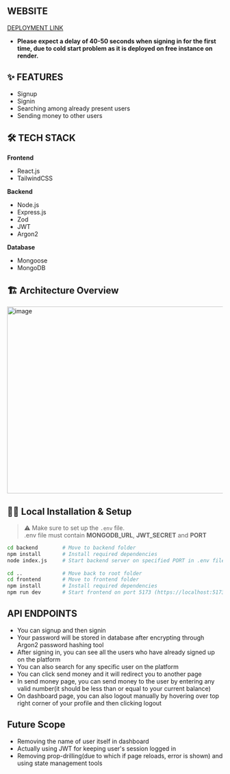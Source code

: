 ## WEBSITE
[DEPLOYMENT LINK](https://dummy-paytm.vercel.app)  
* **Please expect a delay of 40-50 seconds when signing in for the first time, due to cold start problem as it is deployed on free instance on render.**

## ✨ FEATURES
* Signup
* Signin
* Searching among already present users
* Sending money to other users

## 🛠 TECH STACK
**Frontend**
- React.js
- TailwindCSS

**Backend**
- Node.js
- Express.js
- Zod
- JWT
- Argon2

**Database**
- Mongoose
- MongoDB

## 🏗️ Architecture Overview
<img width="1244" height="436" alt="image" src="https://github.com/user-attachments/assets/dbde964e-fd85-490e-855f-a8863003a10c" />

## 🧑‍💻 Local Installation & Setup
> ⚠️ Make sure to set up the `.env` file.  
> .env file must contain **MONGODB_URL**, **JWT_SECRET** and **PORT**
```bash
cd backend        # Move to backend folder
npm install       # Install required dependencies
node index.js     # Start backend server on specified PORT in .env file (https://localhost:PORT)
 
cd ..             # Move back to root folder
cd frontend       # Move to frontend folder
npm install       # Install required dependencies
npm run dev       # Start frontend on port 5173 (https://localhost:5173)
```


## API ENDPOINTS
- You can signup and then signin
- Your password will be stored in database after encrypting through Argon2 password hashing tool
- After signing in, you can see all the users who have already signed up on the platform
- You can also search for any specific user on the platform
- You can click send money and it will redirect you to another page
- In send money page, you can send money to the user by entering any valid number(it should be less than or equal to your current balance)
- On dashboard page, you can also logout manually by hovering over top right corner of your profile and then clicking logout

## Future Scope
- Removing the name of user itself in dashboard
- Actually using JWT for keeping user's session logged in
- Removing prop-drilling(due to which if page reloads, error is shown) and using state management tools
